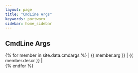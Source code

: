 ```yaml
---
layout: page
title: "CmdLine Args"
keywords: portworx
sidebar: home_sidebar
---
```


## CmdLine Args


{% for member in site.data.cmdargs %}
| {{ member.arg }} | {{ member.descr }} |  
{% endfor %}

